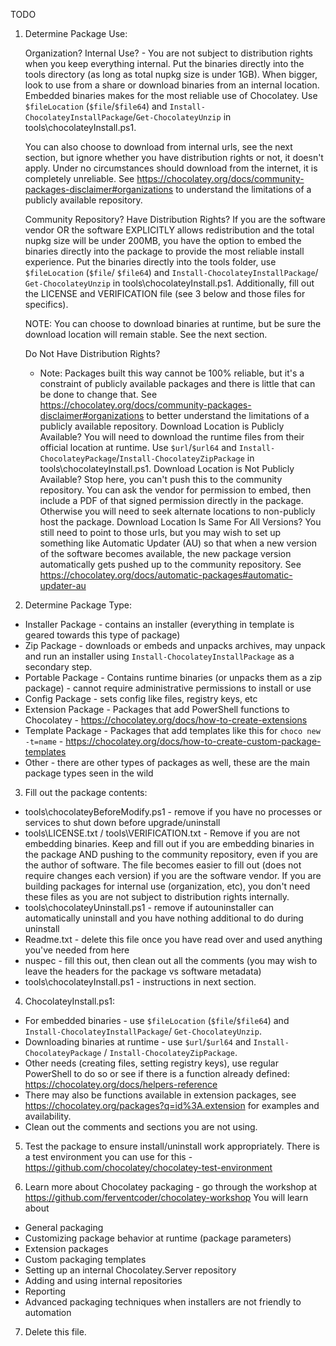 TODO

1.  Determine Package Use: 

    Organization? Internal Use? - You are not subject to distribution 
     rights when you keep everything internal. Put the binaries directly 
     into the tools directory (as long as total nupkg size is under 1GB). 
     When bigger, look to use from a share or download binaries from an 
     internal location. Embedded binaries makes for the most reliable use 
     of Chocolatey. Use `$fileLocation` (`$file`/`$file64`) and 
     `Install-ChocolateyInstallPackage`/`Get-ChocolateyUnzip` in
     tools\\chocolateyInstall.ps1.

     You can also choose to download from internal urls, see the next 
     section, but ignore whether you have distribution rights or not, it 
     doesn't apply. Under no circumstances should download from the 
     internet, it is completely unreliable. See 
     <https://chocolatey.org/docs/community-packages-disclaimer#organizations>
     to understand the limitations of a publicly available repository.

    Community Repository? 
     Have Distribution Rights?
       If you are the software vendor OR the software EXPLICITLY allows
       redistribution and the total nupkg size will be under 200MB, you 
       have the option to embed the binaries directly into the package to 
       provide the most reliable install experience. Put the binaries 
       directly into the tools folder, use `$fileLocation` (`$file`/ 
       `$file64`) and `Install-ChocolateyInstallPackage`/
       `Get-ChocolateyUnzip` in tools\\chocolateyInstall.ps1. Additionally,
       fill out the LICENSE and VERIFICATION file (see 3 below and those
       files for specifics).

       NOTE: You can choose to download binaries at runtime, but be sure 
        the download location will remain stable. See the next section.

     Do Not Have Distribution Rights?

    -   Note: Packages built this way cannot be 100% reliable, but it's a
          constraint of publicly available packages and there is little 
          that can be done to change that. See
          <https://chocolatey.org/docs/community-packages-disclaimer#organizations>
          to better understand the limitations of a publicly available 
          repository.
        Download Location is Publicly Available?
          You will need to download the runtime files from their official 
          location at runtime. Use `$url`/`$url64` and 
          `Install-ChocolateyPackage`/`Install-ChocolateyZipPackage` in
          tools\\chocolateyInstall.ps1.
        Download Location is Not Publicly Available?
          Stop here, you can't push this to the community repository. You 
          can ask the vendor for permission to embed, then include a PDF of 
          that signed permission directly in the package. Otherwise you 
          will need to seek alternate locations to non-publicly host the 
          package.
        Download Location Is Same For All Versions?
          You still need to point to those urls, but you may wish to set up
          something like Automatic Updater (AU) so that when a new version
          of the software becomes available, the new package version 
          automatically gets pushed up to the community repository. See
          <https://chocolatey.org/docs/automatic-packages#automatic-updater-au>

2.  Determine Package Type:

-   Installer Package - contains an installer (everything in template is 
    geared towards this type of package)
-   Zip Package - downloads or embeds and unpacks archives, may unpack 
    and run an installer using `Install-ChocolateyInstallPackage` as a 
    secondary step.
-   Portable Package - Contains runtime binaries (or unpacks them as a 
    zip package) - cannot require administrative permissions to install 
    or use
-   Config Package - sets config like files, registry keys, etc
-   Extension Package - Packages that add PowerShell functions to 
    Chocolatey - <https://chocolatey.org/docs/how-to-create-extensions>
-   Template Package - Packages that add templates like this for `choco
    new -t=name` - <https://chocolatey.org/docs/how-to-create-custom-package-templates>
-   Other - there are other types of packages as well, these are the main
    package types seen in the wild

3.  Fill out the package contents: 

-   tools\\chocolateyBeforeModify.ps1 - remove if you have no processes 
    or services to shut down before upgrade/uninstall
-   tools\\LICENSE.txt / tools\\VERIFICATION.txt - Remove if you are not 
    embedding binaries. Keep and fill out if you are embedding binaries 
    in the package AND pushing to the community repository, even if you 
    are the author of software. The file becomes easier to fill out 
    (does not require changes each version) if you are the software 
    vendor. If you are building packages for internal use (organization,
    etc), you don't need these files as you are not subject to
    distribution rights internally.
-   tools\\chocolateyUninstall.ps1 - remove if autouninstaller can 
    automatically uninstall and you have nothing additional to do during 
    uninstall
-   Readme.txt - delete this file once you have read over and used 
    anything you've needed from here
-   nuspec - fill this out, then clean out all the comments (you may wish
    to leave the headers for the package vs software metadata)
-   tools\\chocolateyInstall.ps1 - instructions in next section.

4.  ChocolateyInstall.ps1:

-   For embedded binaries - use `$fileLocation` (`$file`/`$file64`) and 
    `Install-ChocolateyInstallPackage`/ `Get-ChocolateyUnzip`.
-   Downloading binaries at runtime - use `$url`/`$url64` and 
    `Install-ChocolateyPackage` / `Install-ChocolateyZipPackage`.
-   Other needs (creating files, setting registry keys), use regular 
    PowerShell to do so or see if there is a function already defined:
    <https://chocolatey.org/docs/helpers-reference>
-   There may also be functions available in extension packages, see
    <https://chocolatey.org/packages?q=id%3A.extension> for examples and
    availability.
-   Clean out the comments and sections you are not using.

5.  Test the package to ensure install/uninstall work appropriately. 
    There is a test environment you can use for this - 
    <https://github.com/chocolatey/chocolatey-test-environment>

6.  Learn more about Chocolatey packaging - go through the workshop at
    <https://github.com/ferventcoder/chocolatey-workshop>
    You will learn about

-   General packaging
-   Customizing package behavior at runtime (package parameters)
-   Extension packages
-   Custom packaging templates
-   Setting up an internal Chocolatey.Server repository
-   Adding and using internal repositories
-   Reporting
-   Advanced packaging techniques when installers are not friendly to
    automation

7.  Delete this file.
